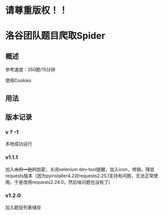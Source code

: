 # 请尊重版权！！
# 洛谷团队题目爬取Spider
## 概述

参考速度：350题/15分钟

使用Cookies
## 用法
## 版本记录

### v ? -1
本地成功运行

### v1.1.1	

加入~~水的一批的~~加密，关闭selenium dev-tool提醒，加入icon，修锅，降低requests版本（因为pyinstaller4.2对requests2.25.1支持有问题，无法正常使用，于是改用requests2.24.0，然后啥问题也没有了）

### v1.2.0

加入题目列表储存